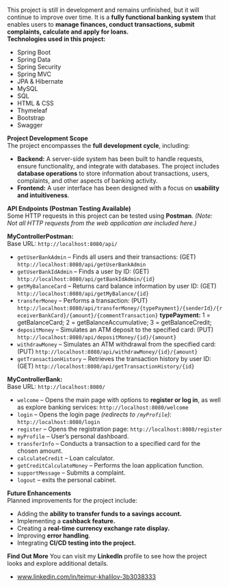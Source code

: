 This project is still in development and remains unfinished, but it will continue to improve over time. It is a **fully functional banking system** that enables users to **manage finances, conduct transactions, submit complaints, calculate and apply for loans.**  
**Technologies used in this project:**
- Spring Boot  
- Spring Data  
- Spring Security  
- Spring MVC  
- JPA & Hibernate  
- MySQL  
- SQL  
- HTML & CSS  
- Thymeleaf  
- Bootstrap  
- Swagger  

**Project Development Scope**  
The project encompasses the **full development cycle**, including:  
- **Backend:** A server-side system has been built to handle requests, ensure functionality, and integrate with databases. The project includes **database operations** to store information about transactions, users, complaints, and other aspects of banking activity.  
- **Frontend:** A user interface has been designed with a focus on **usability and intuitiveness**.  

**API Endpoints (Postman Testing Available)**  
Some HTTP requests in this project can be tested using **Postman**. *(Note: Not all HTTP requests from the web application are included here.)*  

**MyControllerPostman:**  
Base URL: `http://localhost:8080/api/`  
- `getUserBankAdmin` – Finds all users and their transactions: (GET) `http://localhost:8080/api/getUserBankAdmin`  
- `getUserBankIdAdmin` – Finds a user by ID: (GET) `http://localhost:8080/api/getBankIdAdmin/{id}`  
- `getMyBalanceCard` – Returns card balance information by user ID: (GET) `http://localhost:8080/api/getMyBalance/{id}`  
- `transferMoney` – Performs a transaction: (PUT) `http://localhost:8080/api/transferMoney/{typePayment}/{senderId}/{receiverBankCard}/{amount}/{commentTransaction}`
**typePayment:** 1 = getBalanceCard; 2 = getBalanceAccumulative; 3 = getBalanceCredit;
- `depositMoney` – Simulates an ATM deposit to the specified card: (PUT) `http://localhost:8080/api/depositMoney/{id}/{amount}`  
- `withdrawMoney` – Simulates an ATM withdrawal from the specified card: (PUT) `http://localhost:8080/api/withdrawMoney/{id}/{amount}`  
- `getTransactionHistory` – Retrieves the transaction history by user ID: (GET) `http://localhost:8080/api/getTransactionHistory/{id}`  

**MyControllerBank:**  
Base URL: `http://localhost:8080/`  
- `welcome` – Opens the main page with options to **register or log in**, as well as explore banking services: `http://localhost:8080/welcome`  
- `login` – Opens the login page *(redirects to `/myProfile`)*: `http://localhost:8080/login`  
- `register` – Opens the registration page: `http://localhost:8080/register`  
- `myProfile` – User’s personal dashboard.  
- `transferInfo` – Conducts a transaction to a specified card for the chosen amount.  
- `calculateCredit` – Loan calculator.  
- `getCreditCalculateMoney` – Performs the loan application function.  
- `supportMessage` – Submits a complaint.  
- `logout` – exits the personal cabinet.

**Future Enhancements**  
Planned improvements for the project include:  
- Adding the **ability to transfer funds to a savings account.**  
- Implementing a **cashback feature.**  
- Creating a **real-time currency exchange rate display.**  
- Improving **error handling**.  
- Integrating **CI/CD testing into the project.**

**Find Out More**
You can visit my **LinkedIn** profile to see how the project looks and explore additional details.
- www.linkedin.com/in/teimur-khalilov-3b3038333
